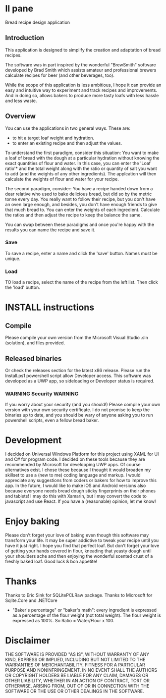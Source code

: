 # Il pane
Bread recipe design application

## Introduction
This application is designed to simplify the creation and adaptation of bread recipes.

The software was in part inspired by the wonderful "BrewSmith" software developed by Brad Smith which assists amateur and professional brewers calculate recipes for beer (and other beverages, too).

While the scope of this application is less ambitious, I hope it can provide an easy and intuitive way to experiment and track recipes and improvements.  And in doing so, allows bakers to produce more tasty loafs with less hassle and less waste.

## Overview

You can use the applications in two general ways.  These are:
- to hit a target loaf weight and hydration.
- to enter an existing recipe and then adjust the values.

To understand the first paradigm, consider this situation:
  You want to make a loaf of bread with the dough at a particular hydration without knowing the exact quantities of flour and water.  In this case, you can enter the 'Loaf ratio'* and the total weight along with the ratio or quantity of salt you want to add (and the weights of any other ingredients).  The applcation will then calculate the weights of flour and water for your recipe.
  
The second paradigm, consider:
  You have a recipe handed down from a dear relative who used to bake delicious bread, but did so by the metric tonne every day.  You really want to follow their recipe, but you don't have an oven large enough, and besides, you don't have enough friends to give that much bread to.  You can enter the weights of each ingredient.  Calculate the ratios and then adjust the recipe to keep the balance the same.
  
You can swap between these paradigms and once you're happy with the results you can name the recipe and save it.

### Save 
To save a recipe, enter a name and click the 'save' button.  Names must be unique.

### Load
TO load a recipe, select the name of the recipe from the left list.  Then click the 'load' button.

# INSTALL instructions

## Compile
Please compile your own version from the Microsoft Visual Studio .sln (solution), and files provided.

## Released binaries
Or check the releases section for the latest x86 release. Please run the Install.ps1 powershell script allow Developer access.  This software was developed as a UWP app, so sideloading or Developer status is required.   

### WARNING Security WARNING
If you worry about your security (and you should!) Please compile your own version with your own security certificate.  I do not promise to keep the binaries up to date, and you should be wary of anyone asking you to run powershell scripts, even a fellow bread baker.

# Development
I decided on Universal Windows Platform for this project using XAML for UI and C# for program code.  I decided on these tools because they are recommended by Microsoft for developping
UWP apps.  Of course alternatives exist.  I chose these because I thought it would broaden my skillset to use a (new to me) coding language and markup.  I would appreciate any suggestions from coders or bakers for how to improve this app.
In the future, I would like to make iOS and Android versions also because everyone needs bread dough sticky fingerprints on their phones and tablets!  I may do this with Xamarin, but I may convert the code to javascript and use React.  If you have a (reasonable) opinion, let me know!

# Enjoy baking
Please don't forget your love of baking even though this software may transform your life.  It may be super addictive to tweak your recipe until you have it just right.  I hope you find that perfect loaf.  But don't forget your love of getting your hands covered in flour, kneading that yeasty dough until your shoulders ache and then enjoying the wonderful scented crust of a freshly baked loaf.  Good luck & bon appetite!

# Thanks
Thanks to Eric Sink for SQLitePCLRaw package.
Thanks to Microsoft for Sqlite.Core and .NETCore

* "Baker's percentage" or "baker's math": every ingredient is expressed as a percentage of the flour weight (not total weight). The flour weight is expressed as 100%.  So Ratio = Water/Flour x 100.

# Disclaimer

THE SOFTWARE IS PROVIDED "AS IS", WITHOUT WARRANTY OF ANY KIND, EXPRESS OR IMPLIED, INCLUDING BUT NOT LIMITED TO THE WARRANTIES OF MERCHANTABILITY, FITNESS FOR A PARTICULAR PURPOSE AND NONINFRINGEMENT. IN NO EVENT SHALL THE AUTHORS OR COPYRIGHT HOLDERS BE LIABLE FOR ANY CLAIM, DAMAGES OR OTHER LIABILITY, WHETHER IN AN ACTION OF CONTRACT, TORT OR OTHERWISE, ARISING FROM, OUT OF OR IN CONNECTION WITH THE SOFTWARE OR THE USE OR OTHER DEALINGS IN THE SOFTWARE.
